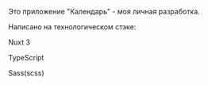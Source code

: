 Это приложение "Календарь" - моя личная разработка.

Написано на технологическом стэке:

Nuxt 3

TypeScript

Sass(scss)

